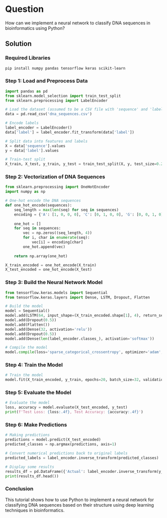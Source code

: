 # Question
How can we implement a neural network to classify DNA sequences in bioinformatics using Python?

## Solution

### Required Libraries

```bash
pip install numpy pandas tensorflow keras scikit-learn
```

### Step 1: Load and Preprocess Data

```python
import pandas as pd
from sklearn.model_selection import train_test_split
from sklearn.preprocessing import LabelEncoder

# Load the dataset (assumed to be a CSV file with 'sequence' and 'label' columns)
data = pd.read_csv('dna_sequences.csv')

# Encode labels
label_encoder = LabelEncoder()
data['label'] = label_encoder.fit_transform(data['label'])

# Split data into features and labels
X = data['sequence'].values
y = data['label'].values

# Train-test split
X_train, X_test, y_train, y_test = train_test_split(X, y, test_size=0.2, random_state=42)
```

### Step 2: Vectorization of DNA Sequences

```python
from sklearn.preprocessing import OneHotEncoder
import numpy as np

# One-hot encode the DNA sequences
def one_hot_encode(sequences):
    seq_length = max(len(seq) for seq in sequences)
    encoding = {'A': [1, 0, 0, 0], 'C': [0, 1, 0, 0], 'G': [0, 0, 1, 0], 'T': [0, 0, 0, 1]}
    
    one_hot = []
    for seq in sequences:
        vec = np.zeros((seq_length, 4))
        for i, char in enumerate(seq):
            vec[i] = encoding[char]
        one_hot.append(vec)
    
    return np.array(one_hot)

X_train_encoded = one_hot_encode(X_train)
X_test_encoded = one_hot_encode(X_test)
```

### Step 3: Build the Neural Network Model

```python
from tensorflow.keras.models import Sequential
from tensorflow.keras.layers import Dense, LSTM, Dropout, Flatten

# Build the model
model = Sequential()
model.add(LSTM(64, input_shape=(X_train_encoded.shape[1], 4), return_sequences=True))
model.add(Dropout(0.5))
model.add(Flatten())
model.add(Dense(32, activation='relu'))
model.add(Dropout(0.5))
model.add(Dense(len(label_encoder.classes_), activation='softmax'))

# Compile the model
model.compile(loss='sparse_categorical_crossentropy', optimizer='adam', metrics=['accuracy'])
```

### Step 4: Train the Model

```python
# Train the model
model.fit(X_train_encoded, y_train, epochs=20, batch_size=32, validation_split=0.2)
```

### Step 5: Evaluate the Model

```python
# Evaluate the model
loss, accuracy = model.evaluate(X_test_encoded, y_test)
print(f'Test Loss: {loss:.4f}, Test Accuracy: {accuracy:.4f}')
```

### Step 6: Make Predictions

```python
# Making predictions
predictions = model.predict(X_test_encoded)
predicted_classes = np.argmax(predictions, axis=1)

# Convert numerical predictions back to original labels
predicted_labels = label_encoder.inverse_transform(predicted_classes)

# Display some results
results_df = pd.DataFrame({'Actual': label_encoder.inverse_transform(y_test), 'Predicted': predicted_labels})
print(results_df.head())
```

### Conclusion
This tutorial shows how to use Python to implement a neural network for classifying DNA sequences based on their structure using deep learning techniques in bioinformatics.